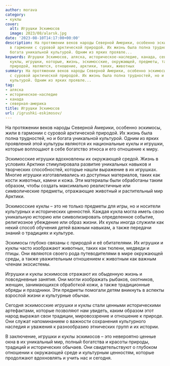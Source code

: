 ```yaml
---
author: morava
category:
- куклы
cover:
  alt: Игрушки Эскимосов
  image: 2023/08/alarsk.jpg
date: '2023-08-10T14:17:00+00:00'
description: На протяжении веков народы Северной Америки, особенно эскимосы, жили
  в гармонии с суровой арктической природой. Их жизнь была полна трудностей, но и
  богата уникальной культурой. Одним из ярких проявле...
keywords: Игрушки Эскимосов, аляска, историческое-наследие, канада, северная-америка,
  куклы, игрушки, которые, жизнь, эскимосские, окружающей, предметы, также, эскимосы,
  природой, являются, отношение, арктики, таких, животных
summary: На протяжении веков народы Северной Америки, особенно эскимосы, жили в гармонии
  с суровой арктической природой. Их жизнь была полна трудностей, но и богата уникальной
  культурой. Одним из ярких проявле...
tag:
- аляска
- историческое-наследие
- канада
- северная-америка
title: Игрушки Эскимосов
url: /igrushki-eskimosov/
---
```


На протяжении веков народы Северной Америки, особенно эскимосы, жили в гармонии с суровой арктической природой. Их жизнь была полна трудностей, но и богата уникальной культурой. Одним из ярких проявлений этой культуры являются их национальные куклы и игрушки, которые воплощают в себе богатство этноса и его отношение к миру.

Эскимосские игрушки вдохновлены их окружающей средой. Жизнь в условиях Арктики стимулировала развитие уникальных навыков и творческих способностей, которые нашли выражение в их игрушках. Многие игрушки изготавливались из доступных материалов, таких как кости животных, камни и кожа. Эти материалы были обработаны таким образом, чтобы создать максимально реалистичные или символические предметы, отражающие животный и растительный мир Арктики.

Эскимосские куклы – это не только предметы для игры, но и носители культурных и исторических ценностей. Каждая кукла могла иметь свою уникальную историю или символизировать определенное событие, религиозное убеждение или образ жизни. Их куклы иногда служили как некий способ обучения детей важным навыкам, а также передачи знаний о традициях и культуре.

Эскимосы глубоко связаны с природой и её обитателями. Их игрушки и куклы часто изображают животных, таких как тюлени, медведи и птицы. Они являются своего рода путеводителями в мире окружающей среды, а также уважительным отношением к животным как важным членам экосистемы.

Игрушки и куклы эскимосов отражают их обыденную жизнь и повседневные занятия. Они могли изображать рыбаков, охотников, женщин, занимающихся обработкой кожи, а также традиционные обряды и праздники. Эти предметы помогали детям вникнуть в аспекты взрослой жизни и культурные обычаи.

Сегодня эскимосские игрушки и куклы стали ценными историческими артефактами, которые позволяют нам увидеть, каким образом этот народ выражал свои традиции, мировоззрение и отношение к природе. Они служат напоминанием о важности сохранения культурного наследия и уважения к разнообразию этнических групп и их истории.

В заключение, игрушки и куклы эскимосов – это невероятно ценные окна в их уникальный мир, полный богатства и красоты природы, традиций и исторических обычаев. Они свидетельствуют о глубоком отношении к окружающей среде и культурным ценностям, которые продолжают вдохновлять и учить нас и сегодня.